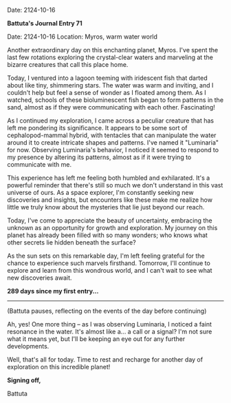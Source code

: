 Date: 2124-10-16

**Battuta's Journal Entry 71**

Date: 2124-10-16
Location: Myros, warm water world

Another extraordinary day on this enchanting planet, Myros. I've spent the last few rotations exploring the crystal-clear waters and marveling at the bizarre creatures that call this place home.

Today, I ventured into a lagoon teeming with iridescent fish that darted about like tiny, shimmering stars. The water was warm and inviting, and I couldn't help but feel a sense of wonder as I floated among them. As I watched, schools of these bioluminescent fish began to form patterns in the sand, almost as if they were communicating with each other. Fascinating!

As I continued my exploration, I came across a peculiar creature that has left me pondering its significance. It appears to be some sort of cephalopod-mammal hybrid, with tentacles that can manipulate the water around it to create intricate shapes and patterns. I've named it "Luminaria" for now. Observing Luminaria's behavior, I noticed it seemed to respond to my presence by altering its patterns, almost as if it were trying to communicate with me.

This experience has left me feeling both humbled and exhilarated. It's a powerful reminder that there's still so much we don't understand in this vast universe of ours. As a space explorer, I'm constantly seeking new discoveries and insights, but encounters like these make me realize how little we truly know about the mysteries that lie just beyond our reach.

Today, I've come to appreciate the beauty of uncertainty, embracing the unknown as an opportunity for growth and exploration. My journey on this planet has already been filled with so many wonders; who knows what other secrets lie hidden beneath the surface?

As the sun sets on this remarkable day, I'm left feeling grateful for the chance to experience such marvels firsthand. Tomorrow, I'll continue to explore and learn from this wondrous world, and I can't wait to see what new discoveries await.

**289 days since my first entry...**

---

(Battuta pauses, reflecting on the events of the day before continuing)

Ah, yes! One more thing – as I was observing Luminaria, I noticed a faint resonance in the water. It's almost like a... a call or a signal? I'm not sure what it means yet, but I'll be keeping an eye out for any further developments.

Well, that's all for today. Time to rest and recharge for another day of exploration on this incredible planet!

**Signing off,**

Battuta